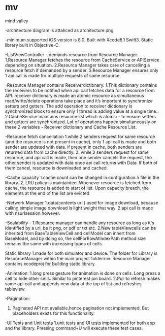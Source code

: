# mv
mind valley

-architecture diagram is attahced as architecture.png

-minimum supported iOS version is 8.0. Built with Xcode8.1 Swift3. Static library built in Objective-C.

-ListViewController - demands resource from Resource Manager. 
1.Resource Manager fetches the resource from CacheService or APIService depending on situation.
2.Resource Manager takes care of cancelling a resource fetch if demanded by a sender.
3.Resource Manager ensures only 1 api call is made for multiple requests of same resource.

-Resource Manager contains Receiverdictionary.
1.This dictionary contains the receivers to be notified when api call fetches data for a resource from API.
receiver dictionary is made an atomic resource as simultaneous read/write/delete operations take place and
it’s important to synchronize setters and getters. The add operation to receiver dictionary is synchronized
block to ensure only 1 thread is adding value at a single time..
2.CacheService maintains resource list which is atomic - to ensure setters and getters are synchronized. 
Lot of operations happen simultaneously on these 2 variables - Receiver dictionary and Cache Resource List.

-Resource fetch cancellation
1.while 2 senders request for same resource (and the resource is not present in cache),
only 1 api call is made and both sender are updated with data. 
if present in cache, both senders are returned data from cache directly.
2. while 2 senders request for same resource, and api call is made, then one sender cancels the request,
the other sender is updated with data once api call returns with Data. If both of them cancel, resource is downloaded
 and cached.

-Cache capacity
1.cache count can be changed in configuration.h file in the library.
2. LRU policy is maintainted. Whenever resource is fetched from cache, the resource is added to start of list. 
Upon capacity breach, the elements at the end of the list are evicted.

-Network Manager
1.data(contents url ) used for image download, because calling simple image download is light weight that way. 
2.api call is made with nsurlsession however.

-Scalability - 
1.Resource manager can handle any resource as long as it's identified by a url, be it png, or pdf or txt etc.
2.New tableViewcells can be inherited from BaseTableViewCell and cellModel can inhert from BaseModel, and by doing so, 
the cellForRowAtIndexPath method size remains the same with increasing types of cells.

Static library
1.made for both simulator and device. The folder for Library is ResourceManager within the main project folder:mv.
Resource Manager contains xcodeproj for building static library.

-Animation:
1.long press gesture for animation is done on cells. Long press a cell to hide other cells. Similar to pinterest pin board.
2.Pull to refresh makes same api call and appends new data at the top of list and refreshes tableview.

-Pagination:
1. Paginated API not available,hence pagination not implemented. But placeholders exists for this functionality.

-UI Tests and Unit tests
1.unit tests and UI tests implemented for both app and the library. Pressing command+U will execute these test cases.

